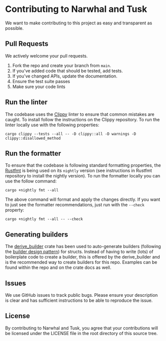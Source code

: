 # Contributing to Narwhal and Tusk
We want to make contributing to this project as easy and transparent as
possible.

## Pull Requests
We actively welcome your pull requests.

1. Fork the repo and create your branch from `main`.
2. If you've added code that should be tested, add tests.
3. If you've changed APIs, update the documentation.
4. Ensure the test suite passes
5. Make sure your code lints

## Run the linter
The codebase uses the [Clippy](https://github.com/rust-lang/rust-clippy) linter to ensure that common mistakes are caught.
To install follow the instructions on the Clippy repository. To run the linter locally use with the following properties:
```
cargo clippy --tests --all -- -D clippy::all -D warnings -D clippy::disallowed_method
```

## Run the formatter
To ensure that the codebase is following standard formatting properties, the 
[Rustfmt](https://github.com/rust-lang/rustfmt) is being used on its `nightly` version
(see instructions in Rustfmt repository to install the nightly version). To run the
formatter locally you can use the follow command:
```
cargo +nightly fmt --all
```
The above command will format and apply the changes directly. If you want to just
see the formatter recommendations, just run with the `--check` property:
```
cargo +nightly fmt --all -- --check
```

## Generating builders
The [derive_builder](https://crates.io/crates/derive_builder) crate has been used to
auto-generate builders (following the [builder design pattern](https://en.wikipedia.org/wiki/Builder_pattern)) for structs. Instead of having to write (lots) of boilerplate
code to create a builder, this is offered by the derive_builder and is the recommended
way to create builders for this repo. Examples can be found within the repo and on the
crate docs as well. 

## Issues
We use GitHub issues to track public bugs. Please ensure your description is
clear and has sufficient instructions to be able to reproduce the issue.
## License
By contributing to Narwhal and Tusk, you agree that your contributions will be licensed
under the LICENSE file in the root directory of this source tree.